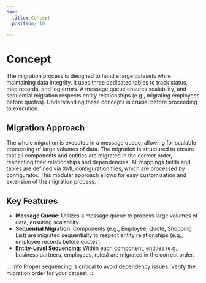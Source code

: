 ```yaml
---
nav:
  title: Concept
  position: 10

---
```


# Concept

The migration process is designed to handle large datasets while maintaining data integrity. It uses three dedicated tables to track status, map records, and log errors. A message queue ensures scalability, and sequential migration respects entity relationships (e.g., migrating employees before quotes). Understanding these concepts is crucial before proceeding to execution.

## Migration Approach

The whole migration is executed in a message queue, allowing for scalable processing of large volumes of data. The migration is structured to ensure that all components and entities are migrated in the correct order, respecting their relationships and dependencies. All mappings fields and tables are defined via XML configuration files, which are processed by configurator. This modular approach allows for easy customization and extension of the migration process.

## Key Features

- **Message Queue**: Utilizes a message queue to process large volumes of data, ensuring scalability.
- **Sequential Migration**: Components (e.g., Employee, Quote, Shopping List) are migrated sequentially to respect entity relationships (e.g., employee records before quotes).
- **Entity-Level Sequencing**: Within each component, entities (e.g., business partners, employees, roles) are migrated in the correct order.

::: info
Proper sequencing is critical to avoid dependency issues. Verify the migration order for your dataset.
:::
